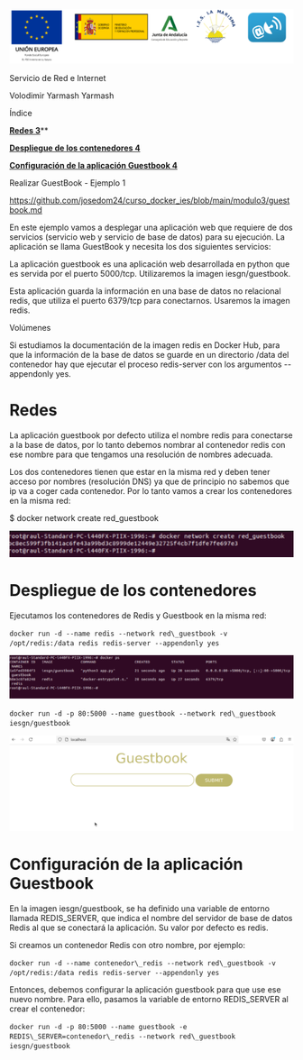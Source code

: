 ﻿![ref1]


Servicio de Red e Internet



Volodimir Yarmash Yarmash

























Índice

[**Redes	3**](#_5w3apdiw2km2)**

[**Despliegue de los contenedores	4**](#_dzasw7k6wpcb)

[**Configuración de la aplicación Guestbook	4**](#_nn863rszhqf0)




























<a name="_stxnsezi734q"></a>Realizar GuestBook - Ejemplo 1 

<https://github.com/josedom24/curso_docker_ies/blob/main/modulo3/guestbook.md>

En este ejemplo vamos a desplegar una aplicación web que requiere de dos servicios (servicio web y servicio de base de datos) para su ejecución. La aplicación se llama GuestBook y necesita los dos siguientes servicios:

La aplicación guestbook es una aplicación web desarrollada en python que es servida por el puerto 5000/tcp. Utilizaremos la imagen iesgn/guestbook.

Esta aplicación guarda la información en una base de datos no relacional redis, que utiliza el puerto 6379/tcp para conectarnos. Usaremos la imagen redis.

Volúmenes

Si estudiamos la documentación de la imagen redis en Docker Hub, para que la información de la base de datos se guarde en un directorio /data del contenedor hay que ejecutar el proceso redis-server con los argumentos --appendonly yes.

# <a name="_5w3apdiw2km2"></a>Redes

La aplicación guestbook por defecto utiliza el nombre redis para conectarse a la base de datos, por lo tanto debemos nombrar al contenedor redis con ese nombre para que tengamos una resolución de nombres adecuada.

Los dos contenedores tienen que estar en la misma red y deben tener acceso por nombres (resolución DNS) ya que de principio no sabemos que ip va a coger cada contenedor. Por lo tanto vamos a crear los contenedores en la misma red:

$ docker network create red\_guestbook

![](Aspose.Words.822d4e8b-b844-43fc-8dc6-61e6be598d82.002.png)

# <a name="_dzasw7k6wpcb"></a>Despliegue de los contenedores
Ejecutamos los contenedores de Redis y Guestbook en la misma red:

`docker run -d --name redis --network red\_guestbook -v /opt/redis:/data redis redis-server --appendonly yes`

![](Aspose.Words.822d4e8b-b844-43fc-8dc6-61e6be598d82.003.png)

`docker run -d -p 80:5000 --name guestbook --network red\_guestbook iesgn/guestbook`

![](Aspose.Words.822d4e8b-b844-43fc-8dc6-61e6be598d82.004.png)
# <a name="_nn863rszhqf0"></a>Configuración de la aplicación Guestbook
En la imagen iesgn/guestbook, se ha definido una variable de entorno llamada REDIS\_SERVER, que indica el nombre del servidor de base de datos Redis al que se conectará la aplicación. Su valor por defecto es redis.

Si creamos un contenedor Redis con otro nombre, por ejemplo:

`docker run -d --name contenedor\_redis --network red\_guestbook -v /opt/redis:/data redis redis-server --appendonly yes`

Entonces, debemos configurar la aplicación guestbook para que use ese nuevo nombre. Para ello, pasamos la variable de entorno REDIS\_SERVER al crear el contenedor:

`docker run -d -p 80:5000 --name guestbook -e REDIS\_SERVER=contenedor\_redis --network red\_guestbook iesgn/guestbook
`


[ref1]: Aspose.Words.822d4e8b-b844-43fc-8dc6-61e6be598d82.001.png
